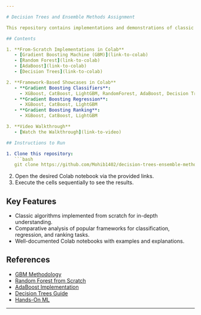 ```yaml
---

# Decision Trees and Ensemble Methods Assignment

This repository contains implementations and demonstrations of classic decision trees and ensemble methods from scratch, along with examples using popular gradient boosting frameworks.

## Contents

1. **From-Scratch Implementations in Colab**
   - [Gradient Boosting Machine (GBM)](link-to-colab)
   - [Random Forest](link-to-colab)
   - [AdaBoost](link-to-colab)
   - [Decision Trees](link-to-colab)

2. **Framework-Based Showcases in Colab**
   - **Gradient Boosting Classifiers**:
     - XGBoost, CatBoost, LightGBM, RandomForest, AdaBoost, Decision Tree
   - **Gradient Boosting Regression**:
     - XGBoost, CatBoost, LightGBM
   - **Gradient Boosting Ranking**:
     - XGBoost, CatBoost, LightGBM

3. **Video Walkthrough**
   - [Watch the Walkthrough](link-to-video)

## Instructions to Run

1. Clone this repository:
   ```bash
   git clone https://github.com/Mohib1402/decision-trees-ensemble-methods.git
   ```
2. Open the desired Colab notebook via the provided links.
3. Execute the cells sequentially to see the results.

## Key Features
- Classic algorithms implemented from scratch for in-depth understanding.
- Comparative analysis of popular frameworks for classification, regression, and ranking tasks.
- Well-documented Colab notebooks with examples and explanations.

## References
- [GBM Methodology](https://docs.google.com/presentation/d/19j3wC-8_cz41CIm88F6kOFU8ys7zVcRfaBw6SImAeWc/edit#slide=id.ga2af525914_0_6955)
- [Random Forest from Scratch](https://github.com/veb-101/Machine-Learning-Algorithms/blob/master/Random%20Forest/random_forest.ipynb)
- [AdaBoost Implementation](https://github.com/veb-101/Machine-Learning-Algorithms/tree/master/Boosting%20-%20AdaBoost)
- [Decision Trees Guide](https://github.com/veb-101/Machine-Learning-Algorithms/tree/master/Decision%20Trees)
- [Hands-On ML](https://github.com/ageron/handson-ml3)

---
```

